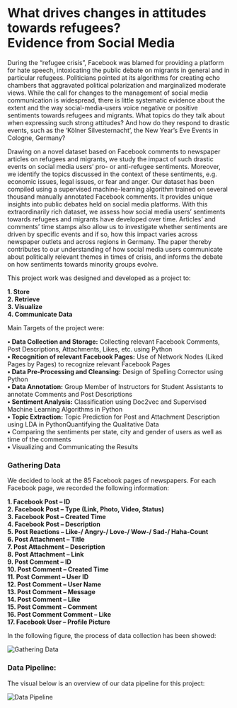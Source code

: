 # What drives changes in attitudes towards refugees? <br /> Evidence from Social Media #
During the “refugee crisis”, Facebook was blamed for providing a platform for hate speech, intoxicating the public debate on migrants in general and in particular refugees. Politicians pointed at its algorithms for creating echo chambers that aggravated political polarization and marginalized moderate views. While the call for changes to the management of social media communication is widespread, there is little systematic evidence about the extent and the way social-media-users voice negative or positive sentiments towards refugees and migrants. What topics do they talk about when expressing such strong attitudes? And how do they respond to drastic events, such as the ‘Kölner Silvesternacht’, the New Year’s Eve Events in Cologne, Germany?

Drawing on a novel dataset based on Facebook comments to newspaper articles on refugees and migrants, we study the impact of such drastic events on social media users’ pro- or anti-refugee sentiments. Moreover, we identify the topics discussed in the context of these sentiments, e.g. economic issues, legal issues, or fear and anger. Our dataset has been compiled using a supervised machine-learning algorithm trained on several thousand manually annotated Facebook comments. It provides unique insights into public debates held on social media platforms. With this extraordinarily rich dataset, we assess how social media users’ sentiments towards refugees and migrants have developed over time. Articles’ and comments’ time stamps also allow us to investigate whether sentiments are driven by specific events and if so, how this impact varies across newspaper outlets and across regions in Germany. The paper thereby contributes to our understanding of how social media users communicate about politically relevant themes in times of crisis, and informs the debate on how sentiments towards minority groups evolve.

This project work was designed and developed as a project to:

**1. Store**<br />
**2. Retrieve**<br />
**3. Visualize**<br />
**4. Communicate Data**

Main Targets of the project were:

**•	Data Collection and Storage:** Collecting relevant Facebook Comments, Post Descriptions, Attachments, Likes, etc. using Python<br />
**• Recognition of relevant Facebook Pages:** Use of Network Nodes (Liked Pages by Pages) to recognize relevant Facebook Pages<br />
**• Data Pre-Processing and Cleansing:** Design of Spelling Corrector using Python<br />
**• Data Annotation:** Group Member of Instructors for Student Assistants to annotate Comments and Post Descriptions<br />
**• Sentiment Analysis:** Classification using Doc2vec and Supervised Machine Learning Algorithms in Python<br />
**• Topic Extraction:** Topic Prediction for Post and Attachment Description using LDA in PythonQuantifying the Qualitative Data<br />
**•**	Comparing the sentiments per state, city and gender of users as well as time of the comments<br />
**•**	Visualizing and Communicating the Results

### Gathering Data ###

We decided to look at the 85 Facebook pages of newspapers. For each Facebook page, we recorded the following information:

**1.	Facebook Post – ID<br />
2.	Facebook Post – Type (Link, Photo, Video, Status)<br />
3.	Facebook Post – Created Time<br />
4.	Facebook Post – Description<br />
5.	Post Reactions – Like-/ Angry-/ Love-/ Wow-/ Sad-/ Haha-Count<br />
6.	Post Attachment – Title<br />
7.	Post Attachment – Description<br />
8.	Post Attachment – Link<br />
9.	Post Comment – ID<br />
10.	Post Comment – Created Time<br />
11.	Post Comment – User ID<br />
12.	Post Comment – User Name<br />
13.	Post Comment – Message<br />
14.	Post Comment – Like<br />
15.	Post Comment – Comment<br />
16.	Post Comment Comment – Like<br />
17.	Facebook User – Profile Picture**

In the following figure, the process of data collection has been showed:

![Gathering Data](https://github.com/Vahidsj/ProjectWork-IfW/blob/master/Image/Gathering%20Data.png)

### Data Pipeline: ###

The visual below is an overview of our data pipeline for this project:

![Data Pipeline](https://github.com/Vahidsj/ProjectWork-IfW/blob/master/Image/Data%20Pipeline.png)
